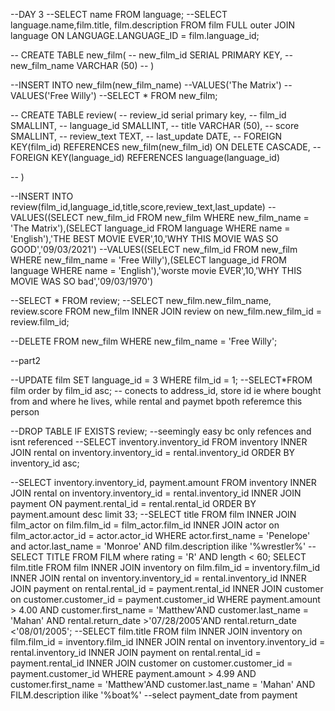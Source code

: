 
--DAY 3
--SELECT name FROM language;
--SELECT language.name,film.title, film.description FROM film FULL outer JOIN language ON LANGUAGE.LANGUAGE_ID = film.language_id;

-- CREATE TABLE new_film(
-- 	new_film_id SERIAL PRIMARY KEY,
-- 	new_film_name VARCHAR (50)
-- )

--INSERT INTO new_film(new_film_name)
--VALUES('The Matrix')
--VALUES('Free Willy')
--SELECT * FROM new_film;

--  CREATE TABLE review(
--  	review_id serial primary key,
--  	film_id SMALLINT,
--  	language_id SMALLINT,
--  	title VARCHAR (50),
--  	score SMALLINT,
--  	review_text TEXT,
--  	last_update DATE,
--  	FOREIGN KEY(film_id) REFERENCES new_film(new_film_id) ON DELETE CASCADE,
--  	FOREIGN KEY(language_id) REFERENCES language(language_id)
	
-- )

--INSERT INTO review(film_id,language_id,title,score,review_text,last_update)
--VALUES((SELECT new_film_id FROM new_film WHERE new_film_name = 'The Matrix'),(SELECT language_id FROM language WHERE name = 'English'),'THE BEST MOVIE EVER',10,'WHY THIS MOVIE WAS SO GOOD','09/03/2021')
--VALUES((SELECT new_film_id FROM new_film WHERE new_film_name = 'Free Willy'),(SELECT language_id FROM language WHERE name = 'English'),'worste movie EVER',10,'WHY THIS MOVIE WAS SO bad','09/03/1970')

--SELECT * FROM review;
--SELECT new_film.new_film_name, review.score FROM new_film INNER JOIN review on new_film.new_film_id = review.film_id;

--DELETE FROM new_film WHERE new_film_name = 'Free Willy';


--part2

--UPDATE film SET language_id = 3 WHERE film_id = 1;
--SELECT*FROM film order by film_id asc;
-- conects to address_id, store id ie where bought from and where he lives, while rental and paymet bpoth referemce this person

--DROP TABLE IF EXISTS review;
--seemingly easy bc only refences and isnt referenced
--SELECT inventory.inventory_id FROM inventory INNER JOIN rental on inventory.inventory_id = rental.inventory_id ORDER BY inventory_id asc;

--SELECT inventory.inventory_id, payment.amount FROM inventory INNER JOIN rental on inventory.inventory_id = rental.inventory_id INNER JOIN payment  ON payment.rental_id = rental.rental_id ORDER BY payment.amount desc limit 33;
--SELECT title FROM film INNER JOIN film_actor on film.film_id = film_actor.film_id INNER JOIN actor on film_actor.actor_id = actor.actor_id WHERE actor.first_name  = 'Penelope' and actor.last_name = 'Monroe' AND film.description ilike '%wrestler%'
--SELECT TITLE FROM FILM where rating = 'R' AND length < 60;
SELECT film.title FROM film INNER JOIN inventory on film.film_id = inventory.film_id INNER JOIN rental on inventory.inventory_id = rental.inventory_id INNER JOIN payment on rental.rental_id = payment.rental_id INNER JOIN customer on customer.customer_id = payment.customer_id WHERE payment.amount > 4.00 AND customer.first_name = 'Matthew'AND customer.last_name = 'Mahan' AND rental.return_date >'07/28/2005'AND rental.return_date <'08/01/2005';
--SELECT film.title FROM film INNER JOIN inventory on film.film_id = inventory.film_id INNER JOIN rental on inventory.inventory_id = rental.inventory_id INNER JOIN payment on rental.rental_id = payment.rental_id INNER JOIN customer on customer.customer_id = payment.customer_id WHERE payment.amount > 4.99 AND customer.first_name = 'Matthew'AND customer.last_name = 'Mahan' AND FILM.description ilike '%boat%'
--select payment_date from payment

